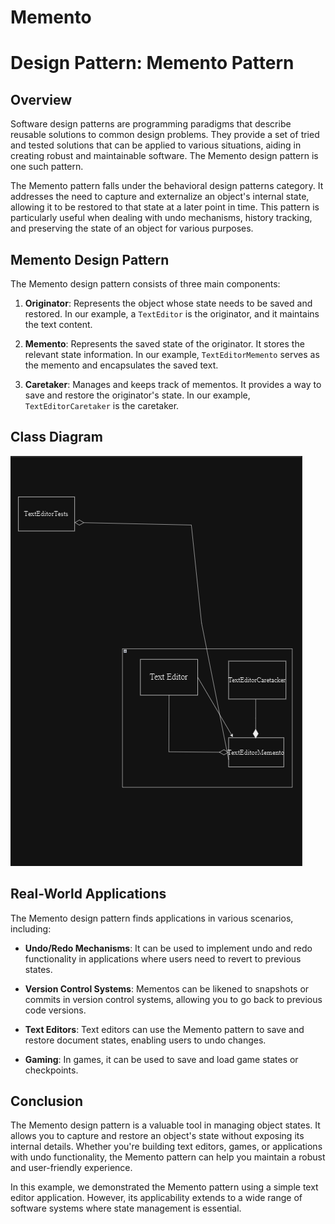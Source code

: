 # Memento
# Design Pattern: Memento Pattern

## Overview

Software design patterns are programming paradigms that describe reusable solutions to common design problems. They provide a set of tried and tested solutions that can be applied to various situations, aiding in creating robust and maintainable software. The Memento design pattern is one such pattern.

The Memento pattern falls under the behavioral design patterns category. It addresses the need to capture and externalize an object's internal state, allowing it to be restored to that state at a later point in time. This pattern is particularly useful when dealing with undo mechanisms, history tracking, and preserving the state of an object for various purposes.

## Memento Design Pattern

The Memento design pattern consists of three main components:

1. **Originator**: Represents the object whose state needs to be saved and restored. In our example, a `TextEditor` is the originator, and it maintains the text content.

2. **Memento**: Represents the saved state of the originator. It stores the relevant state information. In our example, `TextEditorMemento` serves as the memento and encapsulates the saved text.

3. **Caretaker**: Manages and keeps track of mementos. It provides a way to save and restore the originator's state. In our example, `TextEditorCaretaker` is the caretaker.

## Class Diagram
![class diagram](classdiagram.png)

## Real-World Applications

The Memento design pattern finds applications in various scenarios, including:

- **Undo/Redo Mechanisms**: It can be used to implement undo and redo functionality in applications where users need to revert to previous states.

- **Version Control Systems**: Mementos can be likened to snapshots or commits in version control systems, allowing you to go back to previous code versions.

- **Text Editors**: Text editors can use the Memento pattern to save and restore document states, enabling users to undo changes.

- **Gaming**: In games, it can be used to save and load game states or checkpoints.

## Conclusion

The Memento design pattern is a valuable tool in managing object states. It allows you to capture and restore an object's state without exposing its internal details. Whether you're building text editors, games, or applications with undo functionality, the Memento pattern can help you maintain a robust and user-friendly experience.

In this example, we demonstrated the Memento pattern using a simple text editor application. However, its applicability extends to a wide range of software systems where state management is essential.
